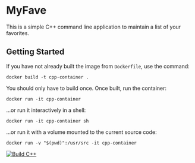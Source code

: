 # MyFave

This is a simple C++ command line application to maintain a list of your favorites.

## Getting Started

If you have not already built the image from `Dockerfile`, use the command:

```
docker build -t cpp-container .
```

You should only have to build once. Once built, run the container:

```
docker run -it cpp-container
```

...or run it interactively in a shell:

```
docker run -it cpp-container sh
```

...or run it with a volume mounted to the current source code:

```
docker run -v "$(pwd)":/usr/src -it cpp-container
```

[![Build C++](https://github.com/RodrigoLopez18/MyFave/actions/workflows/main.yml/badge.svg?branch=main)](https://github.com/RodrigoLopez18/MyFave/actions/workflows/main.yml)